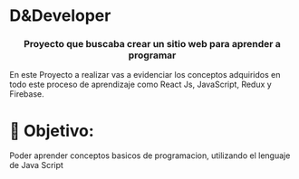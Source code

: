 # D&Developer

<h3 align="center"><strong>Proyecto que buscaba crear un sitio web para aprender a programar</strong></h3>

En este Proyecto a realizar vas a evidenciar los conceptos adquiridos en todo este proceso de aprendizaje como React Js, JavaScript, Redux y Firebase.

# 🎯 Objetivo:

Poder aprender conceptos basicos de programacion, utilizando el lenguaje de Java Script
